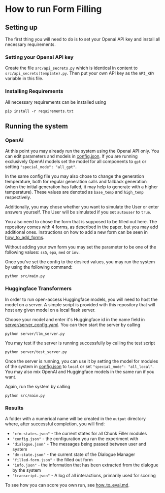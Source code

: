# How to run Form Filling 

## Setting up

The first thing you will need to do is to set your Openai API key and install all necessary requirements. 

### Setting your Openai API key

Create the file `src/api_secrets.py` which is identical in content to `src/api_secrets(template).py`. Then put your own API key as the `API_KEY` variable in this file.

### Installing Requirements

All necessary requirements can be installed using 

```
pip install -r requirements.txt
```

## Running the system

### OpenAI

At this point you may already run the system using the Openai API only.
You can edit parameters and models in [config.json](../config/config.json). If you are running exclusively OpenAI models set the model for all components to `gpt` or setting `"special_mode": "all_gpt"`. 

In the same config file you may also chose to change the generation temperature, both for regular generation calls and fallback generation (when the initial generation has failed, it may help to generate with a higher temperature). These values are denoted as `base_temp` and `high_temp` respectively. 

Additionally, you may chose whether you want to simulate the User or enter answers yourself. The User will be simulated if you set `autouser` to `true`. 

You also need to chose the form that is supposed to be filled out here. The repository comes with 4 forms, as described in the paper, but you may add additional ones. Instructions on how to add a new form can be seen in [how_to_add_forms](how_to_add_forms.md). 

Without adding your own form you may set the parameter to be one of the following values: `ss5`, `epa`, `med` or `inv`.

Once you've set the config to the desired values, you may run the system by using the following command:

```
python src/main.py
```

### Huggingface Transformers

In order to run open-access Huggingface models, you will need to host the model on a server. A simple script is provided with this repository that will host any given model on a local flask server.

Choose your model and enter it's Huggingface id in the name field in [server/server_config.yaml](../server/server_config.yaml). You can then start the server by calling 

```
python server/llm_server.py
```

You may test if the server is running successfully by calling the test script

```
python server/test_server.py
```

Once the server is running, you can use it by setting the model for modules of the system in [config.json](../config/config.json) to `local` or set `"special_mode": "all_local"`.
You may also mix OpenAI and Huggingface models in the same run if you want.

Again, run the system by calling 

```
python src/main.py
```

### Results

A folder with a numerical name will be created in the `output` directory where, after successful completion, you will find:

- `"cfm-states.json"` - the current states for all Chunk Filler modules
- `"config.json"` - the configuration you ran the experiment with
- `"dialogue.json"` - The messages being passed between user and system
- `"dm-state.json"` - the current state of the Dialogue Manager
- `"filled-form.json"` - the filled out form
- `"info.json"` - the information that has been extracted from the dialogue by the system
- `"transcript.json"` - A log of all interactions, primarily used for scoring

To see how you can score you own run, see [how_to_eval.md](how_to_eval.md).
